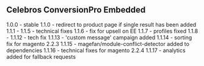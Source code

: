 Celebros ConversionPro Embedded
-------------------------------
1.0.0 - stable
1.1.0 - redirect to product page if single result has been added
1.1.1 - 1.1.5 - technical fixes
1.1.6 - fix for upsell on EE
1.1.7 - profiles fixed
1.1.8 - 1.1.12 - tech fix
1.1.13 - 'custom message' campaign added
1.1.14 - sorting fix for magento 2.2.3
1.1.15 - magefan/module-conflict-detector added to dependencies
1.1.16 - technical fixes for magento 2.2.4
1.1.17 - analytics added for fallback requests
